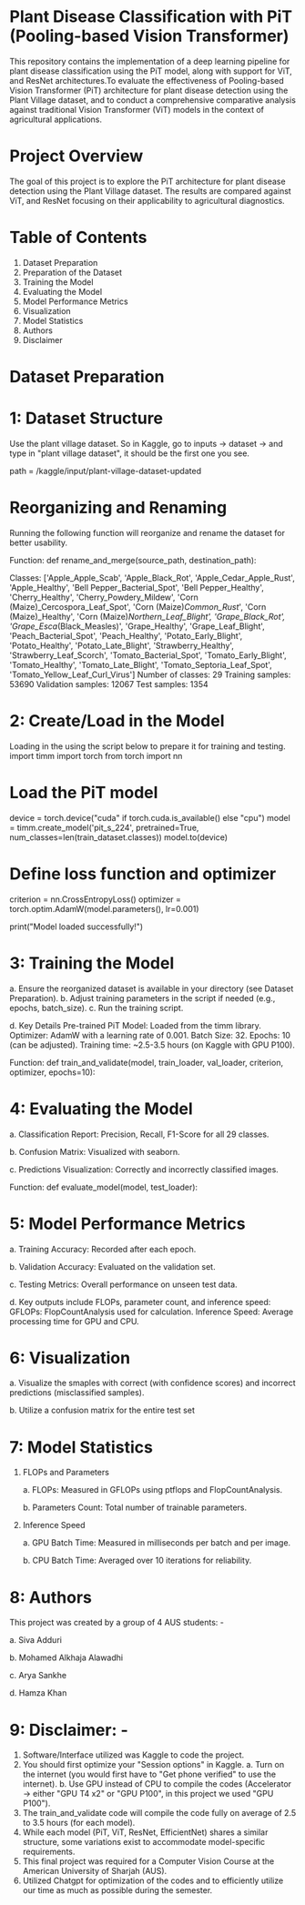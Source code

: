 # Plant Disease Classification with PiT (Pooling-based Vision Transformer)
This repository contains the implementation of a deep learning pipeline for plant disease classification using the PiT model, along with support for ViT, and ResNet architectures.To evaluate the effectiveness of Pooling-based Vision Transformer (PiT) architecture for plant disease detection using the Plant Village dataset, and to conduct a comprehensive comparative analysis against traditional Vision Transformer (ViT) models in the context of agricultural applications. 

# Project Overview
The goal of this project is to explore the PiT architecture for plant disease detection using the Plant Village dataset. The results are compared against ViT, and ResNet focusing on their applicability to agricultural diagnostics.

# Table of Contents
1. Dataset Preparation
2. Preparation of the Dataset
3. Training the Model
4. Evaluating the Model
5. Model Performance Metrics
6. Visualization
7. Model Statistics
8. Authors
9. Disclaimer

# Dataset Preparation
# 1: Dataset Structure
Use the plant village dataset. So in Kaggle, go to inputs -> dataset -> and type in "plant village dataset", it should be the first one you see.

path = /kaggle/input/plant-village-dataset-updated

# Reorganizing and Renaming
Running the following function will reorganize and rename the dataset for better usability.

Function: def rename_and_merge(source_path, destination_path):

Classes: ['Apple_Apple_Scab', 'Apple_Black_Rot', 'Apple_Cedar_Apple_Rust', 'Apple_Healthy', 'Bell Pepper_Bacterial_Spot', 'Bell Pepper_Healthy', 'Cherry_Healthy', 'Cherry_Powdery_Mildew', 'Corn (Maize)_Cercospora_Leaf_Spot', 'Corn (Maize)_Common_Rust_', 'Corn (Maize)_Healthy', 'Corn (Maize)_Northern_Leaf_Blight', 'Grape_Black_Rot', 'Grape_Esca_(Black_Measles)', 'Grape_Healthy', 'Grape_Leaf_Blight', 'Peach_Bacterial_Spot', 'Peach_Healthy', 'Potato_Early_Blight', 'Potato_Healthy', 'Potato_Late_Blight', 'Strawberry_Healthy', 'Strawberry_Leaf_Scorch', 'Tomato_Bacterial_Spot', 'Tomato_Early_Blight', 'Tomato_Healthy', 'Tomato_Late_Blight', 'Tomato_Septoria_Leaf_Spot', 'Tomato_Yellow_Leaf_Curl_Virus']
Number of classes: 29
Training samples: 53690
Validation samples: 12067
Test samples: 1354

# 2: Create/Load in the Model
Loading in the using the script below to prepare it for training and testing.
import timm
import torch
from torch import nn

# Load the PiT model
device = torch.device("cuda" if torch.cuda.is_available() else "cpu")
model = timm.create_model('pit_s_224', pretrained=True, num_classes=len(train_dataset.classes))
model.to(device)

# Define loss function and optimizer
criterion = nn.CrossEntropyLoss()
optimizer = torch.optim.AdamW(model.parameters(), lr=0.001)

print("Model loaded successfully!")

# 3: Training the Model
  a. Ensure the reorganized dataset is available in your directory (see Dataset Preparation).
  b. Adjust training parameters in the script if needed (e.g., epochs, batch_size).
  c. Run the training script.

  d. Key Details
      Pre-trained PiT Model: Loaded from the timm library.
      Optimizer: AdamW with a learning rate of 0.001.
      Batch Size: 32.
      Epochs: 10 (can be adjusted).
      Training time: ~2.5-3.5 hours (on Kaggle with GPU P100).

  Function: def train_and_validate(model, train_loader, val_loader, criterion, optimizer, epochs=10):

# 4: Evaluating the Model
  a. Classification Report: Precision, Recall, F1-Score for all 29 classes.
  
  b. Confusion Matrix: Visualized with seaborn.
  
  c. Predictions Visualization: Correctly and incorrectly classified images.

Function: def evaluate_model(model, test_loader):

# 5: Model Performance Metrics
  a. Training Accuracy: Recorded after each epoch.
  
  b. Validation Accuracy: Evaluated on the validation set.
  
  c. Testing Metrics: Overall performance on unseen test data.
  
  d. Key outputs include FLOPs, parameter count, and inference speed:
      GFLOPs: FlopCountAnalysis used for calculation.
      Inference Speed: Average processing time for GPU and CPU.

# 6: Visualization
  a. Visualize the smaples with correct (with confidence scores) and incorrect predictions (misclassified samples).
  
  b. Utilize a confusion matrix for the entire test set

# 7: Model Statistics
  1. FLOPs and Parameters

     a. FLOPs: Measured in GFLOPs using ptflops and FlopCountAnalysis.

     b. Parameters Count: Total number of trainable parameters.
  
  3. Inference Speed

     a. GPU Batch Time: Measured in milliseconds per batch and per image.

     b. CPU Batch Time: Averaged over 10 iterations for reliability.

# 8: Authors
This project was created by a group of 4 AUS students: -
   
   a. Siva Adduri
   
   b. Mohamed Alkhaja Alawadhi
   
   c. Arya Sankhe
   
   d. Hamza Khan 

# 9: Disclaimer: -
1. Software/Interface utilized was Kaggle to code the project.
2. You should first optimize your "Session options" in Kaggle.
   a. Turn on the internet (you would first have to "Get phone verified" to use the internet).
   b. Use GPU instead of CPU to compile the codes (Accelerator -> either "GPU T4 x2" or "GPU P100", in this project we used "GPU P100").
3. The train_and_validate code will compile the code fully on average of 2.5 to 3.5 hours (for each model).
4. While each model (PiT, ViT, ResNet, EfficientNet) shares a similar structure, some variations exist to accommodate model-specific requirements.
5. This final project was required for a Computer Vision Course at the American University of Sharjah (AUS).
6. Utilized Chatgpt for optimization of the codes and to efficiently utilize our time as much as possible during the semester.
